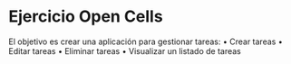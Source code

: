 # Ejercicio Open Cells

El objetivo es crear una aplicación para gestionar tareas:
• Crear tareas
• Editar tareas
• Eliminar tareas
• Visualizar un listado de tareas
